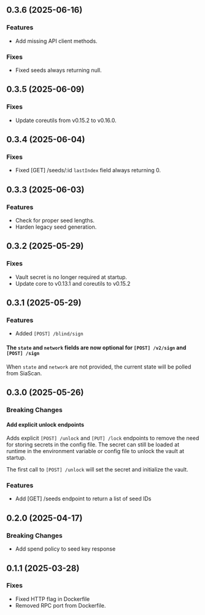 ## 0.3.6 (2025-06-16)

### Features

- Add missing API client methods.

### Fixes

- Fixed seeds always returning null.

## 0.3.5 (2025-06-09)

### Fixes

- Update coreutils from v0.15.2 to v0.16.0.

## 0.3.4 (2025-06-04)

### Fixes

- Fixed [GET] /seeds/:id `lastIndex` field always returning 0.

## 0.3.3 (2025-06-03)

### Features

- Check for proper seed lengths.
- Harden legacy seed generation.

## 0.3.2 (2025-05-29)

### Fixes

- Vault secret is no longer required at startup.
- Update core to v0.13.1 and coreutils to v0.15.2

## 0.3.1 (2025-05-29)

### Features

- Added `[POST] /blind/sign`

#### The `state` and `network` fields are now optional for `[POST] /v2/sign` and `[POST] /sign`

When `state` and `network` are not provided, the current state will be polled from SiaScan.

## 0.3.0 (2025-05-26)

### Breaking Changes

#### Add explicit unlock endpoints

Adds explicit `[POST] /unlock` and `[PUT] /lock` endpoints to remove the need for storing secrets in the config file. The secret can still be loaded at runtime in the environment variable or config file to unlock the vault at startup.

The first call to `[POST] /unlock` will set the secret and initialize the vault.

### Features

- Add [GET] /seeds endpoint to return a list of seed IDs

## 0.2.0 (2025-04-17)

### Breaking Changes

- Add spend policy to seed key response

## 0.1.1 (2025-03-28)

### Fixes

- Fixed HTTP flag in Dockerfile
- Removed RPC port from Dockerfile.
